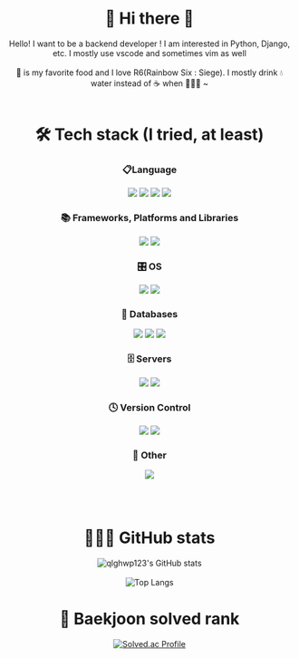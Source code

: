<!--
**qlghwp123/qlghwp123** is a ✨ _special_ ✨ repository because its `README.md` (this file) appears on your GitHub profile.

Here are some ideas to get you started:

- 🔭 I’m currently working on ...
- 🌱 I’m currently learning ...
- 👯 I’m looking to collaborate on ...
- 🤔 I’m looking for help with ...
- 💬 Ask me about ...
- 📫 How to reach me: ...
- 😄 Pronouns: ...
- ⚡ Fun fact: ...
-->

<div align="center">
  
  # 👋 Hi there 👋  
  Hello! I want to be a backend developer ! 
  I am interested in Python, Django, etc.
  I mostly use vscode and sometimes vim as well  
  <br>
  🍕 is my favorite food and I love R6(Rainbow Six : Siege). 
  I mostly drink 💧 water instead of ☕️ when 👨🏻‍💻 ~
  <br><br>
  
  # 🛠️ Tech stack (I tried, at least)
  ### 📋Language
  <img src="https://img.shields.io/badge/c-%2300599C.svg?style=for-the-badge&logo=c&logoColor=white">
  <img src="https://img.shields.io/badge/python-3670A0?style=for-the-badge&logo=python&logoColor=ffdd54">
  <img src="https://img.shields.io/badge/html5-E34F26?style=for-the-badge&logo=html5&logoColor=white">
  <img src="https://img.shields.io/badge/css3-%231572B6.svg?style=for-the-badge&logo=css3&logoColor=white">

  
  ### 📚 Frameworks, Platforms and Libraries
  <img src="https://img.shields.io/badge/django-%23092E20.svg?style=for-the-badge&logo=django&logoColor=white">
  <img src="https://img.shields.io/badge/bootstrap-%23563D7C.svg?style=for-the-badge&logo=bootstrap&logoColor=white">
  
  
  ### 🎛️ OS
  <img src="https://img.shields.io/badge/Windows-0078D6?style=for-the-badge&logo=windows&logoColor=white">
  <img src="https://img.shields.io/badge/Ubuntu-E95420?style=for-the-badge&logo=ubuntu&logoColor=white">
  
  
  ### 💾 Databases
  <img src="https://img.shields.io/badge/mysql-%2300f.svg?style=for-the-badge&logo=mysql&logoColor=white">
  <img src="https://img.shields.io/badge/MariaDB-003545?style=for-the-badge&logo=mariadb&logoColor=white">
  <img src="https://img.shields.io/badge/sqlite-%2307405e.svg?style=for-the-badge&logo=sqlite&logoColor=white">
  
  
  ### 🗄️ Servers
  <img src="https://img.shields.io/badge/gunicorn-%298729.svg?style=for-the-badge&logo=gunicorn&logoColor=white">
  <img src="https://img.shields.io/badge/nginx-%23009639.svg?style=for-the-badge&logo=nginx&logoColor=white">
  
  
  ### 🕓 Version Control
  <img src="https://img.shields.io/badge/git-F05032?style=for-the-badge&logo=git&logoColor=white">
  <img src="https://img.shields.io/badge/github-181717?style=for-the-badge&logo=github&logoColor=white">
  
  
  ### 🥅 Other
  <img src="https://img.shields.io/badge/-RaspberryPi-C51A4A?style=for-the-badge&logo=Raspberry-Pi">
  
  <br><br>
  
# 👨🏻‍💻 GitHub stats
![qlghwp123's GitHub stats](https://github-readme-stats.vercel.app/api?username=qlghwp123&show_icons=true&theme=swift)   
<br>
![Top Langs](https://github-readme-stats.vercel.app/api/top-langs/?username=qlghwp123&layout=compact&theme=swift) 
    
# 🏅 Baekjoon solved rank
[![Solved.ac Profile](http://mazassumnida.wtf/api/generate_badge?boj=anggimotti123)](https://solved.ac/anggimotti123)  
  
  
</div>

